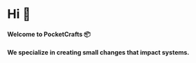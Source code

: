 #  Hi 👋


#### Welcome to PocketCrafts 📦


#### We specialize in creating small changes that impact systems.
